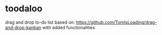 # toodaloo
drag and drop to-do list based on: https://github.com/TomIsLoading/drag-and-drop-kanban with added functionalities
